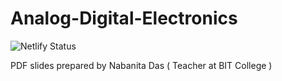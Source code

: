 # Analog-Digital-Electronics

![Netlify Status](https://api.netlify.com/api/v1/badges/8035d9b7-0f6e-4df4-a6f6-cb09e43302e6/deploy-status)


PDF slides prepared by Nabanita Das ( Teacher at BIT College )
